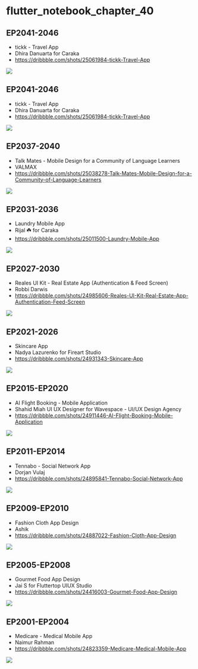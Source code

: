 # flutter_notebook_chapter_40

## EP2041-2046

- tickk - Travel App
- Dhira Danuarta for Caraka
- https://dribbble.com/shots/25061984-tickk-Travel-App

<img src="https://cdn.dribbble.com/userupload/17181610/file/original-bd4f1fdf67679008f5225772b2e080f7.jpg?resize=1905x1429"/>


## EP2041-2046

- tickk - Travel App
- Dhira Danuarta for Caraka
- https://dribbble.com/shots/25061984-tickk-Travel-App

<img src="https://cdn.dribbble.com/userupload/17181610/file/original-bd4f1fdf67679008f5225772b2e080f7.jpg?resize=1905x1429"/>


## EP2037-2040

- Talk Mates - Mobile Design for a Community of Language Learners
- VALMAX
- https://dribbble.com/shots/25038278-Talk-Mates-Mobile-Design-for-a-Community-of-Language-Learners

<img src="https://cdn.dribbble.com/userupload/17110598/file/original-59dcf5051d5f50ce1425efd8fbd2cebf.jpg?resize=1905x1429"/>

## EP2031-2036

- Laundry Mobile App
- Rijal ☘️ for Caraka
- https://dribbble.com/shots/25011500-Laundry-Mobile-App

<img src="https://cdn.dribbble.com/userupload/17028271/file/original-3ecaf259b151f68b9359a1389a53d047.jpg?resize=1600x1199"/>

## EP2027-2030

- Reales UI Kit - Real Estate App (Authentication & Feed Screen)
- Robbi Darwis
- https://dribbble.com/shots/24985606-Reales-UI-Kit-Real-Estate-App-Authentication-Feed-Screen

<img src="https://cdn.dribbble.com/userupload/16953679/file/original-b5b775e70f7d70291f5342145f892306.jpg?resize=1905x1429"/>

## EP2021-2026

- Skincare App
- Nadya Lazurenko for Fireart Studio
- https://dribbble.com/shots/24931343-Skincare-App

<img src="https://cdn.dribbble.com/userupload/16790156/file/original-8f73ebe61d08e4722db80f1534245426.jpg?resize=1905x1429"/>

## EP2015-EP2020

- AI Flight Booking - Mobile Application
- Shahid Miah UI UX Designer for Wavespace - UI/UX Design Agency
- https://dribbble.com/shots/24911446-AI-Flight-Booking-Mobile-Application

<img src="https://cdn.dribbble.com/userupload/16733340/file/original-4b074a972882443030e6e21c0c2d55ee.png?resize=1905x1429"/>

## EP2011-EP2014

- Tennabo - Social Network App
- Dorjan Vulaj
- https://dribbble.com/shots/24895841-Tennabo-Social-Network-App

<img src="https://cdn.dribbble.com/userupload/16685875/file/original-a8884dc76ec2a8fa09a4059332122e4f.png?resize=1504x1128"/>

## EP2009-EP2010

- Fashion Cloth App Design
- Ashik
- https://dribbble.com/shots/24887022-Fashion-Cloth-App-Design

<img src="https://cdn.dribbble.com/userupload/16660555/file/original-26f6c8f11619f456a216ea91c342c5a2.png?resize=1905x1429"/>

## EP2005-EP2008

- Gourmet Food App Design
- Jai S for Fluttertop UIUX Studio
- https://dribbble.com/shots/24416003-Gourmet-Food-App-Design

<img src="https://cdn.dribbble.com/userupload/15286836/file/original-83f9e5af9b2c87726648f7ac508c3c72.png?resize=1905x1429"/>

## EP2001-EP2004

- Medicare - Medical Mobile App
- Naimur Rahman
- https://dribbble.com/shots/24823359-Medicare-Medical-Mobile-App

<img src="https://cdn.dribbble.com/userupload/16475563/file/original-18bcccc5dcfc8c9dc25f478139eb5c53.png?resize=1600x1200"/>